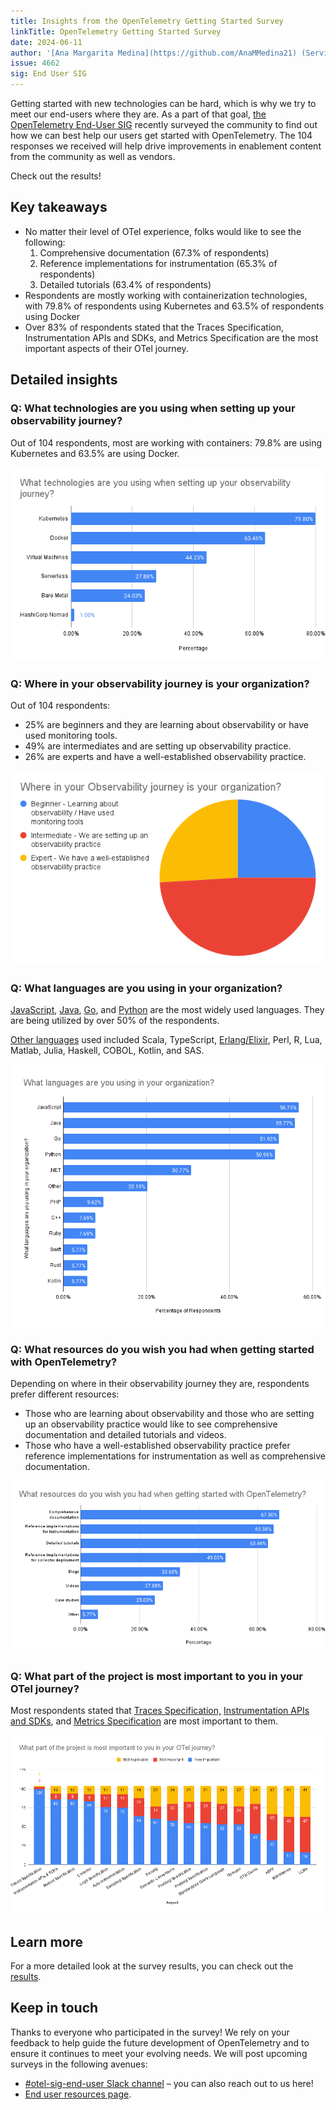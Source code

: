 ```yaml
---
title: Insights from the OpenTelemetry Getting Started Survey
linkTitle: OpenTelemetry Getting Started Survey
date: 2024-06-11
author: '[Ana Margarita Medina](https://github.com/AnaMMedina21) (ServiceNow)'
issue: 4662
sig: End User SIG
---
```


Getting started with new technologies can be hard, which is why we try to meet
our end-users where they are. As a part of that goal, 
[the OpenTelemetry End-User SIG](/community/end-user/) recently surveyed the
community to find out how we can best help our users get started with
OpenTelemetry. The 104 responses we received will help drive improvements in
enablement content from the community as well as vendors.

Check out the results!

## Key takeaways

- No matter their level of OTel experience, folks would like to see the
  following:
  1. Comprehensive documentation (67.3% of respondents)
  2. Reference implementations for instrumentation (65.3% of respondents)
  3. Detailed tutorials (63.4% of respondents)
- Respondents are mostly working with containerization technologies, with 79.8% of respondents
  using Kubernetes and 63.5% of respondents using Docker
- Over 83% of respondents stated that the Traces Specification, Instrumentation
  APIs and SDKs, and Metrics Specification are the most important aspects of their OTel
  journey.

## Detailed insights

### Q: What technologies are you using when setting up your observability journey?

Out of 104 respondents, most are working with containers: 79.8% are using Kubernetes and 63.5% are using Docker.

![Chart showing what technologies are being used](1-technologies-used.png)

### Q: Where in your observability journey is your organization?

Out of 104 respondents:

- 25% are beginners and they are learning about observability or have used
  monitoring tools.
- 49% are intermediates and are setting up observability practice.
- 26% are experts and have a well-established observability practice.

![Chart showing where in their observability journey they are](2-level.png)

### Q: What languages are you using in your organization?

[JavaScript](/docs/languages/js/), [Java](/docs/languages/java/),
[Go](/docs/languages/go/), and [Python](/docs/languages/python/) are the most
widely used languages. They are being utilized by over 50% of the respondents.

[Other languages](/docs/languages/other/) used included Scala, TypeScript,
[Erlang/Elixir](docs/languages/erlang/), Perl, R, Lua, Matlab, Julia, Haskell, COBOL, Kotlin, and SAS.

![Chart showing what languages are being used](3-languages.png)

### Q: What resources do you wish you had when getting started with OpenTelemetry?

Depending on where in their observability journey they are, respondents prefer different
resources:

- Those who are learning about observability and those who are setting up an
  observability practice would like to see comprehensive documentation and detailed tutorials
  and videos.
- Those who have a well-established observability practice prefer reference
  implementations for instrumentation as well as comprehensive documentation.

![Chart showing what resources folks want](4-resources.png)

### Q: What part of the project is most important to you in your OTel journey?

Most respondents stated that [Traces Specification,](docs/specs/otel/trace/api/) [Instrumentation APIs and SDKs](/docs/languages/),
and [Metrics Specification](/docs/specs/otel/metrics/api/) are most important to them.

![Chart showing what aspects are the most important](5-importance.png)

## Learn more

For a more detailed look at the survey results, you can check out the
[results](https://github.com/open-telemetry/sig-end-user/tree/main/end-user-surveys/getting-started).

## Keep in touch

Thanks to everyone who participated in the survey! We rely on your feedback to
help guide the future development of OpenTelemetry and to ensure it continues to
meet your evolving needs. We will post upcoming surveys in the following
avenues:

- [#otel-sig-end-user Slack channel](https://cloud-native.slack.com/archives/C01RT3MSWGZ)
  – you can also reach out to us here!
- [End user resources page](/community/end-user/).
